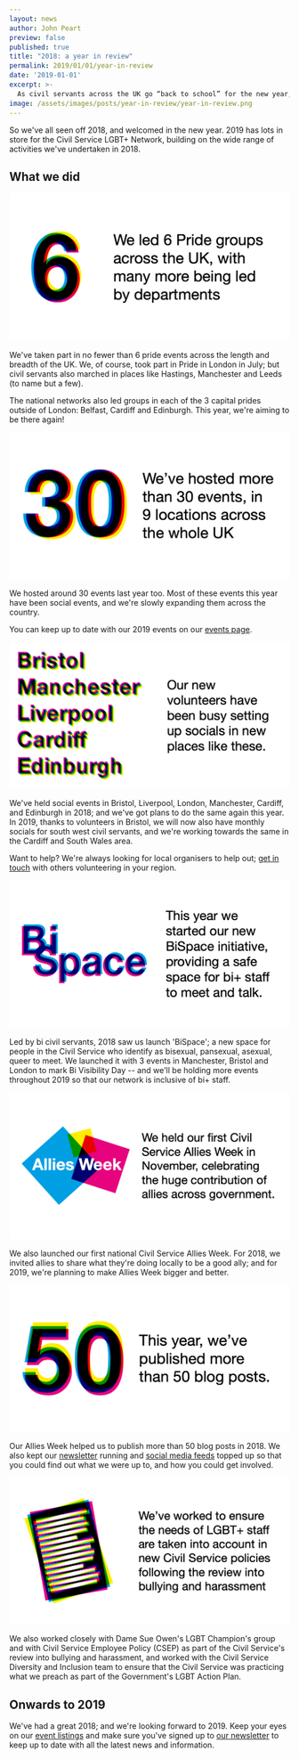 ```yaml
---
layout: news
author: John Peart
preview: false
published: true
title: "2018: a year in review"
permalink: 2019/01/01/year-in-review
date: '2019-01-01'
excerpt: >-
  As civil servants across the UK go “back to school” for the new year, we take a look back at what the Civil Service LGBT+ Network has done in 2018.
image: /assets/images/posts/year-in-review/year-in-review.png
---
```


So we've all seen off 2018, and welcomed in the new year. 2019 has lots in store for the Civil Service LGBT+ Network, building on the wide range of activities we've undertaken in 2018.

## What we did

![6 prides](/assets/images/posts/year-in-review/6-prides.png)

We've taken part in no fewer than 6 pride events across the length and breadth of the UK. We, of course, took part in Pride in London in July; but civil servants also marched in places like Hastings, Manchester and Leeds (to name but a few). 

The national networks also led groups in each of the 3 capital prides outside of London: Belfast, Cardiff and Edinburgh. This year, we're aiming to be there again!

![30 events](/assets/images/posts/year-in-review/30-events.png)

We hosted around 30 events last year too. Most of these events this year have been social events, and we're slowly expanding them across the country.

You can keep up to date with our 2019 events on our [events page](/events).

![More events in more places](/assets/images/posts/year-in-review/events.png)

We've held social events in Bristol, Liverpool, London, Manchester, Cardiff, and Edinburgh in 2018; and we've got plans to do the same again this year. In 2019, thanks to volunteers in Bristol, we will now also have monthly socials for south west civil servants, and we're working towards the same in the Cardiff and South Wales area.

Want to help? We're always looking for local organisers to help out; [get in touch](/about/our-team/) with others volunteering in your region.

![BiSpace](/assets/images/posts/year-in-review/bispace.png)

Led by bi civil servants, 2018 saw us launch 'BiSpace'; a new space for people in the Civil Service who identify as bisexual, pansexual, asexual, queer to meet. We launched it with 3 events in Manchester, Bristol and London to mark Bi Visibility Day -- and we'll be holding more events throughout 2019 so that our network is inclusive of bi+ staff.

![Allies Week](/assets/images/posts/year-in-review/allies-week.png)

We also launched our first national Civil Service Allies Week. For 2018, we invited allies to share what they're doing locally to be a good ally; and for 2019, we're planning to make Allies Week bigger and better.

![50 blog posts](/assets/images/posts/year-in-review/50-blog-posts.png)

Our Allies Week helped us to publish more than 50 blog posts in 2018. We also kept our [newsletter](/join-us) running and [social media feeds](https://www.twitter.com/cslgbt) topped up so that you could find out what we were up to, and how you could get involved.

![Policy input](/assets/images/posts/year-in-review/sue-owen-review.png)

We also worked closely with Dame Sue Owen's LGBT Champion's group and with Civil Service Employee Policy (CSEP) as part of the Civil Service's review into bullying and harassment, and worked with the Civil Service Diversity and Inclusion team to ensure that the Civil Service was practicing what we preach as part of the Government's LGBT Action Plan.

## Onwards to 2019

We've had a great 2018; and we're looking forward to 2019. Keep your eyes on our [event listings](/events) and make sure you've signed up to [our newsletter](/join-us) to keep up to date with all the latest news and information.